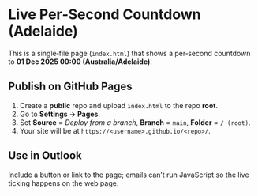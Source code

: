 # Live Per‑Second Countdown (Adelaide)

This is a single‑file page (`index.html`) that shows a per‑second countdown to **01 Dec 2025 00:00 (Australia/Adelaide)**.

## Publish on GitHub Pages
1. Create a **public** repo and upload `index.html` to the repo **root**.
2. Go to **Settings → Pages**.
3. Set **Source** = *Deploy from a branch*, **Branch** = `main`, **Folder** = `/ (root)`.
4. Your site will be at `https://<username>.github.io/<repo>/`.

## Use in Outlook
Include a button or link to the page; emails can’t run JavaScript so the live ticking happens on the web page.
